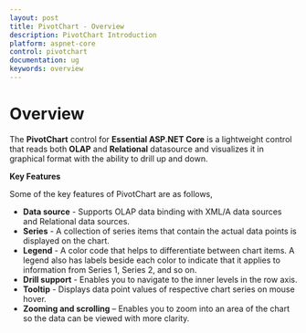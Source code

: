 ```yaml
---
layout: post
title: PivotChart - Overview
description: PivotChart Introduction
platform: aspnet-core
control: pivotchart
documentation: ug
keywords: overview
---
```


# Overview

The **PivotChart** control for **Essential ASP.NET Core** is a lightweight control that reads both **OLAP** and **Relational** datasource and visualizes it in graphical format with the ability to drill up and down.

**Key Features**

Some of the key features of PivotChart are as follows, 

* **Data source** - Supports OLAP data binding with XML/A data sources and Relational data sources.
* **Series** - A collection of series items that contain the actual data points is displayed on the chart.
* **Legend** - A color code that helps to differentiate between chart items. A legend also has labels beside each color to indicate that it applies to information from Series 1, Series 2, and so on.
* **Drill support** - Enables you to navigate to the inner levels in the row axis. 
* **Tooltip** - Displays data point values of respective chart series on mouse hover.
* **Zooming and scrolling** – Enables you to zoom into an area of the chart so the data can be viewed with more clarity.

